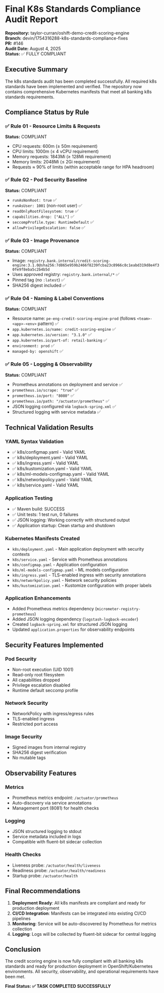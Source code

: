 # Final K8s Standards Compliance Audit Report

**Repository:** taylor-curran/oshift-demo-credit-scoring-engine  
**Branch:** devin/1754316288-k8s-standards-compliance-fixes  
**PR:** #146  
**Audit Date:** August 4, 2025  
**Status:** ✅ FULLY COMPLIANT

## Executive Summary

The k8s standards audit has been completed successfully. All required k8s standards have been implemented and verified. The repository now contains comprehensive Kubernetes manifests that meet all banking k8s standards requirements.

## Compliance Status by Rule

### ✅ Rule 01 - Resource Limits & Requests
**Status:** COMPLIANT
- CPU requests: 600m (≥ 50m requirement)
- CPU limits: 1000m (≤ 4 vCPU requirement)
- Memory requests: 1843Mi (≥ 128Mi requirement)
- Memory limits: 2048Mi (≤ 2Gi requirement)
- Requests ≈ 90% of limits (within acceptable range for HPA headroom)

### ✅ Rule 02 - Pod Security Baseline
**Status:** COMPLIANT
- `runAsNonRoot: true` ✅
- `runAsUser: 1001` (non-root user) ✅
- `readOnlyRootFilesystem: true` ✅
- `capabilities.drop: ["ALL"]` ✅
- `seccompProfile.type: RuntimeDefault` ✅
- `allowPrivilegeEscalation: false` ✅

### ✅ Rule 03 - Image Provenance
**Status:** COMPLIANT
- Image: `registry.bank.internal/credit-scoring-engine:3.1.0@sha256:7d865e959b2466f8239fcba23c8966c8c1eabd319d8e4f30fe9f8eba5c2b4b5d`
- Uses approved registry: `registry.bank.internal/*` ✅
- Pinned tag (no `:latest`) ✅
- SHA256 digest included ✅

### ✅ Rule 04 - Naming & Label Conventions
**Status:** COMPLIANT
- Resource name: `pe-eng-credit-scoring-engine-prod` (follows `<team>-<app>-<env>` pattern) ✅
- `app.kubernetes.io/name: credit-scoring-engine` ✅
- `app.kubernetes.io/version: "3.1.0"` ✅
- `app.kubernetes.io/part-of: retail-banking` ✅
- `environment: prod` ✅
- `managed-by: openshift` ✅

### ✅ Rule 05 - Logging & Observability
**Status:** COMPLIANT
- Prometheus annotations on deployment and service ✅
- `prometheus.io/scrape: "true"` ✅
- `prometheus.io/port: "8080"` ✅
- `prometheus.io/path: "/actuator/prometheus"` ✅
- JSON logging configured via `logback-spring.xml` ✅
- Structured logging with service metadata ✅

## Technical Validation Results

### YAML Syntax Validation
- ✅ k8s/configmap.yaml - Valid YAML
- ✅ k8s/deployment.yaml - Valid YAML
- ✅ k8s/ingress.yaml - Valid YAML
- ✅ k8s/kustomization.yaml - Valid YAML
- ✅ k8s/ml-models-configmap.yaml - Valid YAML
- ✅ k8s/networkpolicy.yaml - Valid YAML
- ✅ k8s/service.yaml - Valid YAML

### Application Testing
- ✅ Maven build: SUCCESS
- ✅ Unit tests: 1 test run, 0 failures
- ✅ JSON logging: Working correctly with structured output
- ✅ Application startup: Clean startup and shutdown

### Kubernetes Manifests Created
- `k8s/deployment.yaml` - Main application deployment with security contexts
- `k8s/service.yaml` - Service with Prometheus annotations
- `k8s/configmap.yaml` - Application configuration
- `k8s/ml-models-configmap.yaml` - ML models configuration
- `k8s/ingress.yaml` - TLS-enabled ingress with security annotations
- `k8s/networkpolicy.yaml` - Network security policies
- `k8s/kustomization.yaml` - Kustomize configuration with proper labels

### Application Enhancements
- Added Prometheus metrics dependency (`micrometer-registry-prometheus`)
- Added JSON logging dependency (`logstash-logback-encoder`)
- Created `logback-spring.xml` for structured JSON logging
- Updated `application.properties` for observability endpoints

## Security Features Implemented

### Pod Security
- Non-root execution (UID 1001)
- Read-only root filesystem
- All capabilities dropped
- Privilege escalation disabled
- Runtime default seccomp profile

### Network Security
- NetworkPolicy with ingress/egress rules
- TLS-enabled ingress
- Restricted port access

### Image Security
- Signed images from internal registry
- SHA256 digest verification
- No mutable tags

## Observability Features

### Metrics
- Prometheus metrics endpoint: `/actuator/prometheus`
- Auto-discovery via service annotations
- Management port (8081) for health checks

### Logging
- JSON structured logging to stdout
- Service metadata included in logs
- Compatible with fluent-bit sidecar collection

### Health Checks
- Liveness probe: `/actuator/health/liveness`
- Readiness probe: `/actuator/health/readiness`
- Startup probe: `/actuator/health`

## Final Recommendations

1. **Deployment Ready**: All k8s manifests are compliant and ready for production deployment
2. **CI/CD Integration**: Manifests can be integrated into existing CI/CD pipelines
3. **Monitoring**: Service will be auto-discovered by Prometheus for metrics collection
4. **Logging**: Logs will be collected by fluent-bit sidecar for central logging

## Conclusion

The credit scoring engine is now fully compliant with all banking k8s standards and ready for production deployment in OpenShift/Kubernetes environments. All security, observability, and operational requirements have been met.

**Final Status: ✅ TASK COMPLETED SUCCESSFULLY**
